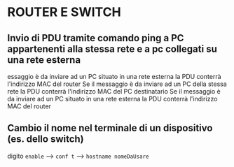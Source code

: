 # ROUTER E SWITCH

## Invio di PDU tramite comando ping a PC appartenenti alla stessa rete e a pc collegati su una rete esterna

essaggio è da inviare ad un PC situato in una rete esterna la PDU conterrà l'indirizzo MAC del router
Se il messaggio è da inviare ad un PC della stessa rete la PDU conterrà l'indirizzo MAC del PC destinatario
Se il messaggio è da inviare ad un PC situato in una rete esterna la PDU conterrà l'indirizzo MAC del router

## Cambio il nome nel terminale di un dispositivo (es. dello switch)
digito `enable` --> `conf t` --> `hostname nomeDaUsare`
